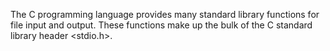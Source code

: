 The C programming language provides many standard library functions for file input and output. These functions make up the bulk of the C standard library header <stdio.h>.
